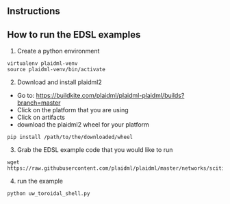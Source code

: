 
Instructions
-------------------------------------------------------------------
How to run the EDSL examples
-------------------------------------------------------------------

1. Create a python environment 

```
virtualenv plaidml-venv
source plaidml-venv/bin/activate
```

2. Download and install plaidml2

  * Go to: https://buildkite.com/plaidml/plaidml-plaidml/builds?branch=master
  * Click on the platform that you are using 
  * Click on artifacts 
  * download the plaidml2 wheel for your platform

```
pip install /path/to/the/downloaded/wheel
```

3. Grab the EDSL example code that you would like to run

```
wget https://raw.githubusercontent.com/plaidml/plaidml/master/networks/scitile/uw_toroidal_shell.py
```

4. run the example 

```
python uw_toroidal_shell.py 
```
